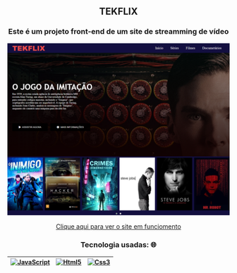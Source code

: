 
<h2 align="center">TEKFLIX</h2>
<h3 align="center">Este é um projeto front-end de um site de streamming de vídeo</h3>

<div align="center">
<img src="./img/print_site.png" width="600">


[Clique aqui para ver o site em funciomento](https://vandorc-dev.github.io/site-streaming-tipo-netflix/)
### Tecnologia usadas: 🌐

| [<img src="https://upload.wikimedia.org/wikipedia/commons/thumb/9/99/Unofficial_JavaScript_logo_2.svg/800px-Unofficial_JavaScript_logo_2.svg.png" alt="JavaScript" width="42">](https://developer.mozilla.org/pt-BR/docs/Web/JavaScript/) |  [<img src="https://samory.sistemasresponsivos.com.br/wp-content/uploads/2020/10/512px-HTML5_logo_and_wordmark.svg.png" alt="Html5" width="42">](https://html5.org/) |  [<img src="https://logodownload.org/wp-content/uploads/2017/04/css-3-logo-1.png" alt="Css3" width="30">](https://developer.mozilla.org/pt-BR/docs/Web/CSS/)
|---|---|---|

</div>
